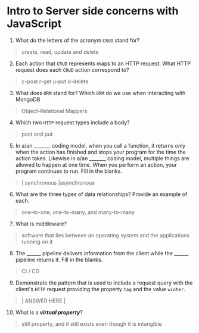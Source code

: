 # Intro to Server side concerns with JavaScript
01. What do the letters of the acronym `CRUD` stand for?

  > create, read, update and delete

02. Each action that `CRUD` represents maps to an HTTP request. What HTTP request does each `CRUD` action correspond to?

  > c-post r-get u-put d-delete

03. What does `ORM` stand for? Which `ORM` do we use when interacting with MongoDB

  > Object-Relational Mappers

04. Which two `HTTP` request types include a body?

  > post and put

05. In a/an _______ coding model, when you call a function, it returns only when the action has finished and stops your program for the time the action takes. Likewise in a/an _______ coding model, multiple things are allowed to happen at one time. When you perform an action, your program continues to run.  Fill in the blanks.

  > | synchronous |asynchronous

06. What are the three types of data relationships? Provide an example of each.

  > one-to-one, one-to-many, and many-to-many

07. What is middleware?

  > software that lies between an operating system and the applications running on it

08. The ______ pipeline delivers information from the client while the ______ pipeline returns it. Fill in the blanks. 

  > CI / CD

09. Demonstrate the pattern that is used to include a request query with the client's `HTTP` request providing the property `tag` and the value `winter`.

  > | ANSWER HERE |

10. What is a ***virtual property***?

  > still property, and it still exists even though it is intangible
